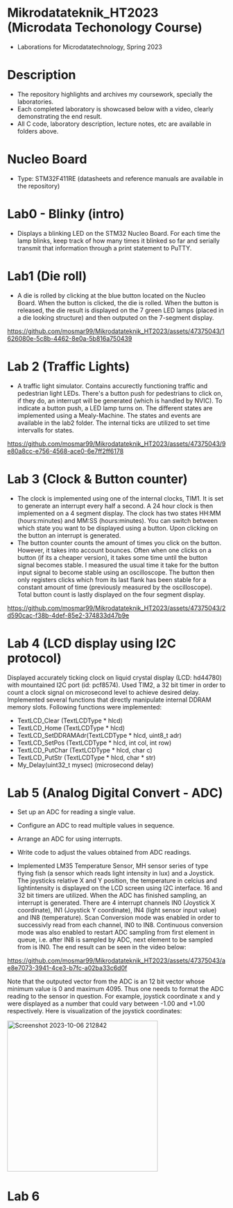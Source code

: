# Mikrodatateknik_HT2023 (Microdata Techonology Course)
- Laborations for Microdatatechnology, Spring 2023

# Description
- The repository highlights and archives my coursework, specially the laboratories.
- Each completed laboratory is showcased below with a video, clearly demonstrating the end result.
- All C code, laboratory description, lecture notes, etc are available in folders above. 

# Nucleo Board
- Type: STM32F411RE (datasheets and reference manuals are available in the repository)

# Lab0 - Blinky (intro)
- Displays a blinking LED on the STM32 Nucleo Board. For each time the lamp blinks, keep track of how many times it blinked so far and serially transmit that information through a print statement to PuTTY.

# Lab1 (Die roll)
- A die is rolled by clicking at the blue button located on the Nucleo Board. When the button is clicked, the die is rolled. When the button is released, the die result is displayed on the 7 green LED lamps (placed in a die looking structure) and then outputed on the 7-segment display.

https://github.com/mosmar99/Mikrodatateknik_HT2023/assets/47375043/1626080e-5c8b-4462-8e0a-5b816a750439

# Lab 2 (Traffic Lights)
- A traffic light simulator. Contains accurectly functioning traffic and pedestrian light LEDs. There's a button push for pedestrians to click on, if they do, an interrupt will be generated (which is handled by NVIC). To indicate a button push, a LED lamp turns on. The different states are implemented using a Mealy-Machine. The states and events are available in the lab2 folder. The internal ticks are utilized to set time intervalls for states.

https://github.com/mosmar99/Mikrodatateknik_HT2023/assets/47375043/9e80a8cc-e756-4568-ace0-6e7ff2ff6178

# Lab 3 (Clock & Button counter)
- The clock is implemented using one of the internal clocks, TIM1. It is set to generate an interrupt every half a second. A 24 hour clock is then implemented on a 4 segment display. The clock has two states HH:MM (hours:minutes) and MM:SS (hours:minutes). You can switch between which state you want to be displayed using a button. Upon clicking on the button an interrupt is generated.
- The button counter counts the amount of times you click on the button. However, it takes into account bounces. Often when one clicks on a button (if its a cheaper version), it takes some time until the button signal becomes stable. I measured the usual time it take for the button input signal to become stable using an oscilloscope. The button then only registers clicks which from its last flank has been stable for a constant amount of time (previously measured by the oscilloscope). Total button count is lastly displayed on the four segment display.

https://github.com/mosmar99/Mikrodatateknik_HT2023/assets/47375043/2d590cac-f38b-4def-85e2-374833d47b9e

# Lab 4 (LCD display using I2C protocol)
Displayed accurately ticking clock on liquid crystal display (LCD: hd44780) with mountained I2C port (id: pcf8574). Used TIM2, a 32 bit timer in order to count a clock signal on microsecond level to achieve desired delay. Implemented several functions that directly manipulate internal DDRAM memory slots. Following functions were implemented:

- TextLCD_Clear (TextLCDType * hlcd)
- TextLCD_Home (TextLCDType * hlcd)
- TextLCD_SetDDRAMAdr(TextLCDType * hlcd, uint8_t adr)
- TextLCD_SetPos (TextLCDType * hlcd, int col, int row)
- TextLCD_PutChar (TextLCDType * hlcd, char c)
- TextLCD_PutStr (TextLCDType * hlcd, char * str)
- My_Delay(uint32_t mysec) (microsecond delay)

# Lab 5 (Analog Digital Convert - ADC)
- Set up an ADC for reading a single value.
- Configure an ADC to read multiple values in sequence.
- Arrange an ADC for using interrupts.
- Write code to adjust the values obtained from ADC readings.

- Implemented LM35 Temperature Sensor, MH sensor series of type flying fish (a sensor which reads light intensity in lux) and a Joystick. The joysticks relative X and Y position, the temperature in celcius and lightintensity is displayed on the LCD screen using I2C interface. 16 and 32 bit timers are utilized. When the ADC has finished sampling, an interrupt is generated. There are 4 interrupt channels IN0 (Joystick X coordinate), IN1 (Joystick Y coordinate), IN4 (light sensor input value) and IN8 (temperature). Scan Conversion mode was enabled in order to successivly read from each channel, IN0 to IN8. Continuous conversion mode was also enabled to restart ADC sampling from first element in queue, i.e. after IN8 is sampled by ADC, next element to be sampled from is IN0. The end result can be seen in the video below:

https://github.com/mosmar99/Mikrodatateknik_HT2023/assets/47375043/ae8e7073-3941-4ce3-b7fc-a02ba33c6d0f

Note that the outputed vector from the ADC is an 12 bit vector whose minimum value is 0 and maximum 4095. Thus one needs to format the ADC reading to the sensor in question. For example, joystick coordinate x and y were displayed as a number that could vary between -1.00 and +1.00 respectively. Here is visualization of the joystick coordinates:

  <img width="347" alt="Screenshot 2023-10-06 212842" src="https://github.com/mosmar99/Mikrodatateknik_HT2023/assets/47375043/4a21204e-b591-4352-b14a-5db32e056c2f">

# Lab 6 
